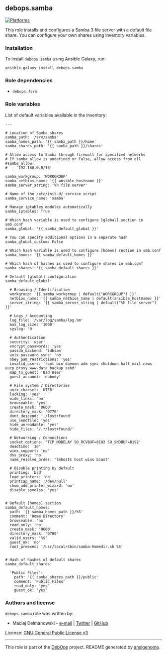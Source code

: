 ## debops.samba

[![Platforms](http://img.shields.io/badge/platforms-debian%20|%20ubuntu-lightgrey.svg)](#)

This role installs and configures a Samba 3 file server with a default file
share. You can configure your own shares using inventory variables.

### Installation

To install `debops.samba` using Ansible Galaxy, run:

    ansible-galaxy install debops.samba

### Role dependencies

- `debops.ferm`



### Role variables

List of default variables available in the inventory:

    ---
    
    # Location of Samba shares
    samba_path: '/srv/samba'
    samba_homes_path: '{{ samba_path }}/home'
    samba_shares_path: '{{ samba_path }}/shares'
    
    # Allow access to Samba through firewall for specified networks
    # If samba_allow is undefined or False, allow access from all
    #samba_allow:
    #  - '192.168.0.0/16'
    
    samba_workgroup: 'WORKGROUP'
    samba_netbios_name: '{{ ansible_hostname }}'
    samba_server_string: '%h file server'
    
    # Name of the /etc/init.d/ service script
    samba_service_name: 'samba'
    
    # Manage iptables modules automatically
    samba_iptables: True
    
    # Which hash variable is used to configure [global] section in smb.conf
    samba_global: '{{ samba_default_global }}'
    
    # You can specify additional options in a separate hash
    samba_global_custom: False
    
    # Which hash variable is used to configure [homes] section in smb.conf
    samba_homes: '{{ samba_default_homes }}'
    
    # Which hash of hashes is used to configure shares in smb.conf
    samba_shares: '{{ samba_default_shares }}'
    
    # Default [global] configuration
    samba_default_global:
    
      # Browsing / Identification
      workgroup: '{{ samba_workgroup | default("WORKGROUP") }}'
      netbios_name: '{{ samba_netbios_name | default(ansible_hostname) }}'
      server_string: '{{ samba_server_string | default("%h file server") }}'
    
      # Logs / Accounting
      log_file: '/var/log/samba/log.%m'
      max_log_size: '1000'
      syslog: '0'
    
      # Authentication
      security: 'user'
      encrypt_passwords: 'yes'
      passdb_backend: 'tdbsam'
      unix_password_sync: 'no'
      obey_pam_restrictions: 'yes'
      invalid_users: 'root bin daemon adm sync shutdown halt mail news uucp proxy www-data backup sshd'
      map_to_guest: 'Bad User'
      guest_account: 'nobody'
    
      # File system / Directories
      unix_charset: 'UTF8'
      locking: 'yes'
      wide_links: 'no'
      browseable: 'yes'
      create_mask: '0660'
      directory_mask: '0770'
      dont_descend: './lost+found'
      use_sendfile: 'yes'
      hide_unreadable: 'yes'
      hide_files: '/.*/lost+found/'
    
      # Networking / Connections
      socket_options: 'TCP_NODELAY SO_RCVBUF=8192 SO_SNDBUF=8192'
      deadtime: '10'
      wins_support: 'no'
      dns_proxy: 'no'
      name_resolve_order: 'lmhosts host wins bcast'
    
      # Disable printing by default
      printing: 'bsd'
      load_printers: 'no'
      printcap_name: '/dev/null'
      show_add_printer_wizard: 'no'
      disable_spoolss: 'yes'
    
    
    # Default [homes] section
    samba_default_homes:
      path: '{{ samba_homes_path }}/%S'
      comment: 'Home Directory'
      browseable: 'no'
      read_only: 'no'
      create_mask: '0600'
      directory_mask: '0700'
      valid_users: '%S'
      guest_ok: 'no'
      root_preexec: '/usr/local/sbin/samba-homedir.sh %S'
    
    
    # Hash of hashes of default shares
    samba_default_shares:
    
      'Public Files':
        path: '{{ samba_shares_path }}/public'
        comment: 'Public Files'
        read_only: 'yes'
        guest_ok: 'yes'





### Authors and license

`debops.samba` role was written by:

- Maciej Delmanowski - [e-mail](mailto:drybjed@gmail.com) | [Twitter](https://twitter.com/drybjed) | [GitHub](https://github.com/drybjed)


License: [GNU General Public License v3](https://tldrlegal.com/license/gnu-general-public-license-v3-(gpl-3))


***

This role is part of the [DebOps](http://debops.org/) project. README generated by [ansigenome](https://github.com/nickjj/ansigenome/).


